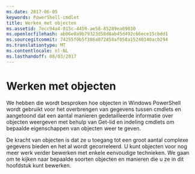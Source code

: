 ```yaml
---
ms.date: 2017-06-05
keywords: PowerShell-cmdlet
title: Werken met objecten
ms.assetid: 7ecc94a4-015c-4459-ae58-85289ea09030
ms.openlocfilehash: ab06e0a9b79323d58d8ab45d492c66ece15cbdd1
ms.sourcegitcommit: 74255f0b5f386a072458af058a15240140acb294
ms.translationtype: MT
ms.contentlocale: nl-NL
ms.lasthandoff: 08/03/2017
---
```

# <a name="working-with-objects"></a>Werken met objecten
We hebben die wordt besproken hoe objecten in Windows PowerShell wordt gebruikt voor het overbrengen van gegevens tussen cmdlets en aangetoond dat een aantal manieren gedetailleerde informatie over objecten weergeven met behulp van Get-lid en indeling cmdlets om bepaalde eigenschappen van objecten weer te geven.

De kracht van objecten is dat ze u toegang tot een groot aantal complexe gegevens bieden en het al wordt gecorreleerd. U kunt objecten voor nog meer werk verder bewerken met enkele eenvoudige technieken. We gaan om te kijken naar bepaalde soorten objecten en manieren die u ze in dit hoofdstuk kunt bewerken.

